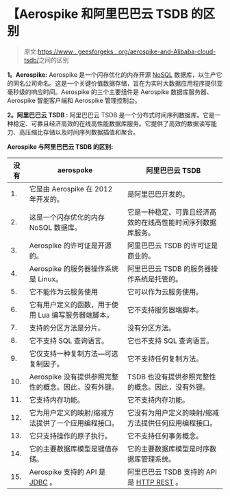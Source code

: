 # 【Aerospike 和阿里巴巴云 TSDB 的区别

> 原文:[https://www . geesforgeks . org/aerospike-and-Alibaba-cloud-tsdb/](https://www.geeksforgeeks.org/difference-between-aerospike-and-alibaba-cloud-tsdb/)之间的区别

**1。Aerospike:**
Aerospike 是一个闪存优化的内存开源 [NoSQL](https://www.geeksforgeeks.org/introduction-to-nosql/) 数据库，以生产它的同名公司命名。这是一个关键价值数据存储，旨在为实时大数据应用程序提供亚毫秒级的响应时间。Aerospike 的三个主要组件是 Aerospike 数据库服务器、Aerospike 智能客户端和 Aerospike 管理控制台。

**2。阿里巴巴云 TSDB :**
阿里巴巴云 TSDB 是一个分布式时间序列数据库。它是一种稳定、可靠且经济高效的在线高性能数据库服务。它提供了高效的数据读写能力、高压缩比存储以及时间序列数据插值和聚合。

**Aerospike 与阿里巴巴云 TSDB 的区别:**

<center>

| 没有 | aerospoke | 阿里巴巴云 TSDB |
| --- | --- | --- |
| 1. | 它是由 Aerospike 在 2012 年开发的。 | 是阿里巴巴开发的。 |
| 2. | 这是一个闪存优化的内存 NoSQL 数据库。 | 它是一种稳定、可靠且经济高效的在线高性能时间序列数据库服务。 |
| 3. | Aerospike 的许可证是开源的。 | 阿里巴巴云 TSDB 的许可证是商业的。 |
| 4. | Aerospike 的服务器操作系统是 Linux。 | 阿里巴巴云 TSDB 的服务器操作系统是托管的。 |
| 5. | 它不能作为云服务使用 | 它可以作为云服务使用。 |
| 6. | 它有用户定义的函数，用于使用 Lua 编写服务器端脚本。 | 它不支持服务器端脚本。 |
| 7. | 支持的分区方法是分片。 | 没有分区方法。 |
| 8. | 它不支持 SQL 查询语言。 | 它也不支持 SQL 查询语言。 |
| 9. | 它仅支持一种复制方法—可选复制因子。 | 它不支持任何复制方法。 |
| 10. | Aerospike 没有提供参照完整性的概念。因此，没有外键。 | TSDB 也没有提供参照完整性的概念。因此，没有外键。 |
| 11. | 它支持内存功能。 | 它不支持内存功能。 |
| 12. | 它为用户定义的映射/缩减方法提供了一个应用编程接口。 | 它没有为用户定义的映射/缩减方法提供任何应用编程接口。 |
| 13. | 它只支持操作的原子执行。 | 它不支持任何事务概念。 |
| 14. | 它的主要数据库模型是键值存储。 | 它的主要数据库模型是时序数据库管理系统。 |
| 15. | Aerospike 支持的 API 是 [JDBC](https://www.geeksforgeeks.org/introduction-to-jdbc/) 。 | 阿里巴巴云 TSDB 支持的 API 是 [HTTP REST](https://www.geeksforgeeks.org/rest-api-introduction/) 。 |

</center>
